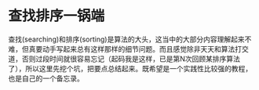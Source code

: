 查找排序一锅端
==========================
查找(searching)和排序(sorting)是算法的大头，这当中的大部分内容理解起来不难，但真要动手写起来总有这样那样的细节问题。而且感觉除非天天和算法打交道，否则过段时间就很容易忘记（起码我是这样，已是第N次回顾某排序算法了），所以这里先挖个坑，把要点总结起来。既希望是一个实践性比较强的教程，也是自己的一个备忘录。

